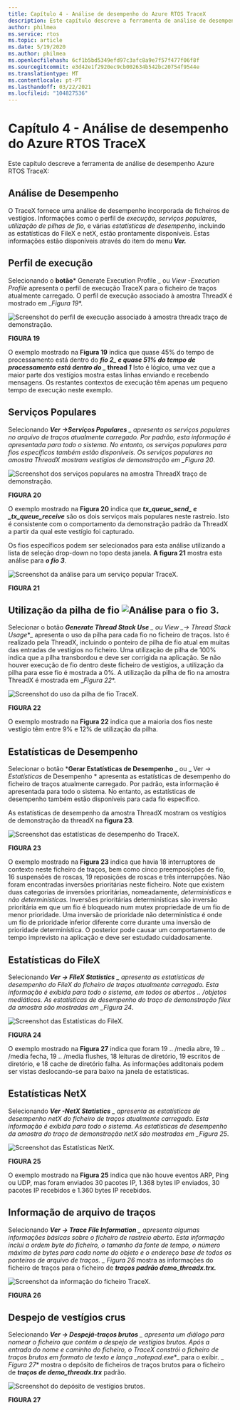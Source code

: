 ```yaml
---
title: Capítulo 4 - Análise de desempenho do Azure RTOS TraceX
description: Este capítulo descreve a ferramenta de análise de desempenho Azure RTOS TraceX.
author: philmea
ms.service: rtos
ms.topic: article
ms.date: 5/19/2020
ms.author: philmea
ms.openlocfilehash: 6cf1b5bd5349efd97c3afc8a9e7f57f477f06f8f
ms.sourcegitcommit: e3d42e1f2920ec9cb002634b542bc20754f9544e
ms.translationtype: MT
ms.contentlocale: pt-PT
ms.lasthandoff: 03/22/2021
ms.locfileid: "104827536"
---
```

# <a name="chapter-4---azure-rtos-tracex-performance-analysis"></a>Capítulo 4 - Análise de desempenho do Azure RTOS TraceX

Este capítulo descreve a ferramenta de análise de desempenho Azure RTOS TraceX:

## <a name="performance-analysis"></a>Análise de Desempenho

O TraceX fornece uma análise de desempenho incorporada de ficheiros de vestígios. Informações como o perfil de *execução,* *serviços populares,* *utilização de pilhas de fio,* e várias *estatísticas de desempenho,* incluindo as estatísticas do FileX e netX, estão prontamente disponíveis. Estas informações estão disponíveis através do item do menu ***Ver.*** 


## <a name="execution-profile"></a>Perfil de execução

Selecionando o **botão*** Generate Execution Profile _ ou _*_View -Execution Profile_*_ apresenta o perfil de execução TraceX para o ficheiro de traços atualmente carregado. O perfil de execução associado à amostra ThreadX é mostrado em _*Figura 19**.

![Screenshot do perfil de execução associado à amostra threadx traço de demonstração.](./media/user-guide/execution_profile.png)

**FIGURA 19**

O exemplo mostrado na **Figura 19** indica que quase 45% do tempo de processamento está dentro do **_fio 2_*_ e quase 51% do tempo de processamento está dentro do _* thread _1_** Isto é lógico, uma vez que a maior parte dos vestígios mostra estas linhas enviando e recebendo mensagens. Os restantes contextos de execução têm apenas um pequeno tempo de execução neste exemplo.

## <a name="popular-services"></a>Serviços Populares

Selecionando ***Ver ->Serviços Populares** _ apresenta os serviços populares no arquivo de traços atualmente carregado. Por padrão, esta informação é apresentada para todo o sistema. No entanto, os serviços populares para fios específicos também estão disponíveis. Os serviços populares na amostra ThreadX mostram vestígios de demonstração em _*Figura 20**.

![Screenshot dos serviços populares na amostra ThreadX traço de demonstração.](./media/user-guide/popular_services.png)

**FIGURA 20**

O exemplo mostrado na **Figura 20** indica que **_tx_queue_send_*_ e _*_tx_queue_receive_** são os dois serviços mais populares neste rastreio. Isto é consistente com o comportamento da demonstração padrão da ThreadX a partir da qual este vestígio foi capturado.

Os fios específicos podem ser selecionados para esta análise utilizando a lista de seleção drop-down no topo desta janela. **A figura 21** mostra esta análise para **_o fio 3_**.

![Screenshot da análise para um serviço popular TraceX.](./media/user-guide/popular_services_thread3.png)

**FIGURA 21**

## <a name="thread-stack-usage-analysis-for-thread-3"></a>Utilização da pilha de fio ![Análise para o fio 3.](./media/user-guide/screen_shot_17.png)

Selecionar o botão ***Generate Thread Stack Use** _ ou View _*_-> Thread Stack Usage_*_ apresenta o uso da pilha para cada fio no ficheiro de traços. Isto é realizado pela ThreadX, incluindo o ponteiro de pilha de fio atual em muitas das entradas de vestígios no ficheiro. Uma utilização de pilha de 100% indica que a pilha transbordou e deve ser corrigida na aplicação. Se não houver execução de fio dentro deste ficheiro de vestígios, a utilização da pilha para esse fio é mostrada a 0%. A utilização da pilha de fio na amostra ThreadX é mostrada em _*Figura 22**.

![Screenshot do uso da pilha de fio TraceX.](./media/user-guide/thread_stack_usage.png)

**FIGURA 22**

O exemplo mostrado na **Figura 22** indica que a maioria dos fios neste vestígio têm entre 9% e 12% de utilização da pilha.

## <a name="performance-statistics"></a>Estatísticas de Desempenho

Selecionar o botão ***Gerar Estatísticas de Desempenho** _ ou _ Ver *_-> Estatísticas_* de Desempenho * apresenta as estatísticas de desempenho do ficheiro de traços atualmente carregado. Por padrão, esta informação é apresentada para todo o sistema. No entanto, as estatísticas de desempenho também estão disponíveis para cada fio específico.

As estatísticas de desempenho da amostra ThreadX mostram os vestígios de demonstração da threadX na **figura 23**.

![Screenshot das estatísticas de desempenho do TraceX.](./media/user-guide/performance_statistics.png)

**FIGURA 23**

O exemplo mostrado na **Figura 23** indica que havia 18 interruptores de contexto neste ficheiro de traços, bem como cinco preemposições de fio, 16 suspensões de roscas, 19 reposições de roscas e três interrupções. Não foram encontradas inversões prioritárias neste ficheiro. Note que existem duas categorias de inversões prioritárias, nomeadamente, *determinísticas* e *não determinísticas.* Inversões prioritárias determinísticas são inversão prioritária em que um fio é bloqueado num mutex propriedade de um fio de menor prioridade. Uma inversão de prioridade não determinística é onde um fio de prioridade inferior diferente corre durante uma inversão de prioridade determinística. O posterior pode causar um comportamento de tempo imprevisto na aplicação e deve ser estudado cuidadosamente.

## <a name="filex-statistics"></a>Estatísticas do FileX

Selecionando ***Ver -> FileX Statistics** _ apresenta as estatísticas de desempenho do FileX do ficheiro de traços atualmente carregado. Esta informação é exibida para todo o sistema, em todos os abertos .. /objetos mediáticos. As estatísticas de desempenho do traço de demonstração filex da amostra são mostradas em _*Figura 24**.

![Screenshot das Estatísticas do FileX.](./media/user-guide/filex_statistics.png)

**FIGURA 24**

O exemplo mostrado na **Figura 27** indica que foram 19 .. /media abre, 19 .. /media fecha, 19 .. /media flushes, 18 leituras de diretório, 19 escritos de diretório, e 18 cache de diretório falha. As informações additonais podem ser vistas deslocando-se para baixo na janela de estatísticas.

## <a name="netx-statistics"></a>Estatísticas NetX

Selecionando ***Ver -NetX Statistics** _ apresenta as estatísticas de desempenho netX do ficheiro de traços atualmente carregado. Esta informação é exibida para todo o sistema. As estatísticas de desempenho da amostra do traço de demonstração netX são mostradas em _*Figura 25**.

![Screenshot das Estatísticas NetX.](./media/user-guide/netx_statistics.png)

**FIGURA 25**

O exemplo mostrado na **Figura 25** indica que não houve eventos ARP, Ping ou UDP, mas foram enviados 30 pacotes IP, 1.368 bytes IP enviados, 30 pacotes IP recebidos e 1.360 bytes IP recebidos.

## <a name="trace-file-information"></a>Informação de arquivo de traços

Selecionando ***Ver -> Trace File Information** _ apresenta algumas informações básicas sobre o ficheiro de rastreio aberto. Esta informação inclui a ordem byte do ficheiro, o tamanho da fonte de tempo, o número máximo de bytes para cada nome do objeto e o endereço base de todos os ponteiros de arquivo de traços. _ *Figura 26** mostra as informações do ficheiro de traços para o ficheiro de **_traços padrão demo_threadx.trx._**

![Screenshot da informação do ficheiro TraceX.](./media/user-guide/trace_file_info.png)

**FIGURA 26**

## <a name="raw-trace-dump"></a>Despejo de vestígios crus

Selecionando ***Ver -> Despejá-traços brutos** _ apresenta um diálogo para nomear o ficheiro que contém o despejo de vestígios brutos. Após a entrada do nome e caminho do ficheiro, o TraceX constrói o ficheiro de traços brutos em formato de texto e lança _*_notepad.exe_*_ para o exibir. _ *Figura 27** mostra o depósito de ficheiros de traços brutos para o ficheiro de **_traços de demo_threadx.trx_** padrão.

![Screenshot do depósito de vestígios brutos.](./media/user-guide/raw_trace_dump.png)

**FIGURA 27**
